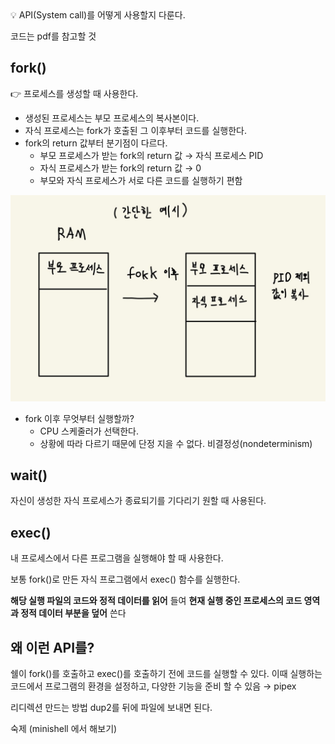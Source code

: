 <aside>
💡 API(System call)를 어떻게 사용할지 다룬다.

코드는 pdf를 참고할 것 

</aside>

## fork()

<aside>
👉 프로세스를 생성할 때 사용한다.

</aside>

- 생성된 프로세스는 부모 프로세스의 복사본이다.
- 자식 프로세스는 fork가 호출된 그 이후부터 코드를 실행한다.
- fork의 return 값부터 분기점이 다르다.
    - 부모 프로세스가 받는 fork의 return 값 → 자식 프로세스 PID
    - 자식 프로세스가 받는 fork의 return 값 → 0
    - 부모와 자식 프로세스가 서로 다른 코드를 실행하기 편함

![fork이후.jpg](image/after_fork.png)

- fork 이후 무엇부터 실행할까?
    - CPU 스케줄러가 선택한다.
    - 상황에 따라 다르기 때문에 단정 지을 수 없다. 비결정성(nondeterminism)

## wait()

자신이 생성한 자식 프로세스가 종료되기를 기다리기 원할 때 사용된다.

## exec()

내 프로세스에서 다른 프로그램을 실행해야 할 때 사용한다.

보통 fork()로 만든 자식 프로그램에서 exec() 함수를 실행한다. 

**해당 실행 파일의 코드와 정적 데이터를 읽어** 들여 **현재 실행 중인 프로세스의 코드 영역과 정적 데이터 부분을 덮어** 쓴다

## 왜 이런 API를?

쉘이 fork()를 호출하고 exec()를 호출하기 전에 코드를 실행할 수 있다. 이때 실행하는 코드에서 프로그램의 환경을 설정하고, 다양한 기능을 준비 할 수 있음 → pipex 

리디렉션 만드는 방법 dup2를 뒤에 파일에 보내면 된다. 

숙제 (minishell 에서 해보기)